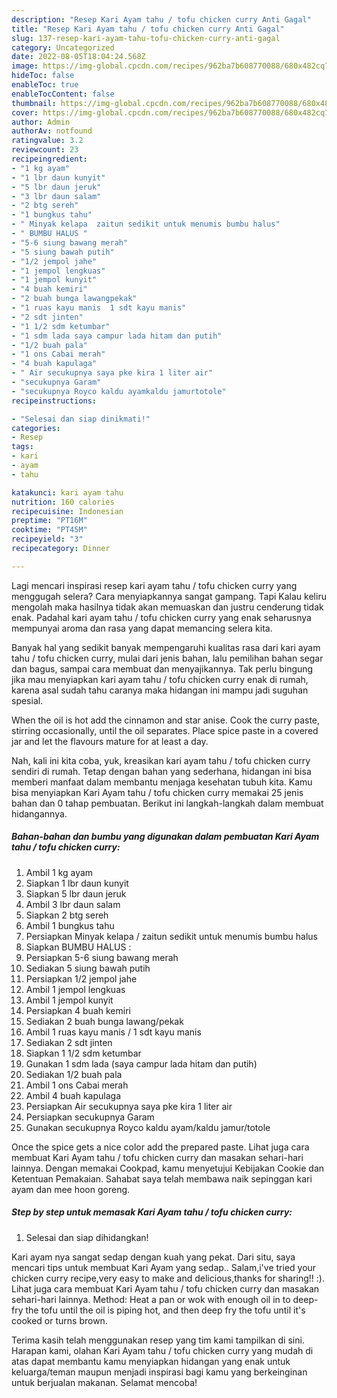 ```yaml
---
description: "Resep Kari Ayam tahu / tofu chicken curry Anti Gagal"
title: "Resep Kari Ayam tahu / tofu chicken curry Anti Gagal"
slug: 137-resep-kari-ayam-tahu-tofu-chicken-curry-anti-gagal
category: Uncategorized
date: 2022-08-05T18:04:24.568Z
image: https://img-global.cpcdn.com/recipes/962ba7b608770088/680x482cq70/kari-ayam-tahu-tofu-chicken-curry-foto-resep-utama.jpg
hideToc: false
enableToc: true
enableTocContent: false
thumbnail: https://img-global.cpcdn.com/recipes/962ba7b608770088/680x482cq70/kari-ayam-tahu-tofu-chicken-curry-foto-resep-utama.jpg
cover: https://img-global.cpcdn.com/recipes/962ba7b608770088/680x482cq70/kari-ayam-tahu-tofu-chicken-curry-foto-resep-utama.jpg
author: Admin
authorAv: notfound
ratingvalue: 3.2
reviewcount: 23
recipeingredient:
- "1 kg ayam"
- "1 lbr daun kunyit"
- "5 lbr daun jeruk"
- "3 lbr daun salam"
- "2 btg sereh"
- "1 bungkus tahu"
- " Minyak kelapa  zaitun sedikit untuk menumis bumbu halus"
- " BUMBU HALUS "
- "5-6 siung bawang merah"
- "5 siung bawah putih"
- "1/2 jempol jahe"
- "1 jempol lengkuas"
- "1 jempol kunyit"
- "4 buah kemiri"
- "2 buah bunga lawangpekak"
- "1 ruas kayu manis  1 sdt kayu manis"
- "2 sdt jinten"
- "1 1/2 sdm ketumbar"
- "1 sdm lada saya campur lada hitam dan putih"
- "1/2 buah pala"
- "1 ons Cabai merah"
- "4 buah kapulaga"
- " Air secukupnya saya pke kira 1 liter air"
- "secukupnya Garam"
- "secukupnya Royco kaldu ayamkaldu jamurtotole"
recipeinstructions:

- "Selesai dan siap dinikmati!"
categories:
- Resep
tags:
- kari
- ayam
- tahu

katakunci: kari ayam tahu 
nutrition: 160 calories
recipecuisine: Indonesian
preptime: "PT16M"
cooktime: "PT45M"
recipeyield: "3"
recipecategory: Dinner

---
```



Lagi mencari inspirasi resep kari ayam tahu / tofu chicken curry yang menggugah selera? Cara menyiapkannya sangat gampang. Tapi Kalau keliru mengolah maka hasilnya tidak akan memuaskan dan justru cenderung tidak enak. Padahal kari ayam tahu / tofu chicken curry yang enak seharusnya mempunyai aroma dan rasa yang dapat memancing selera kita.


Banyak hal yang sedikit banyak mempengaruhi kualitas rasa dari kari ayam tahu / tofu chicken curry, mulai dari jenis bahan, lalu pemilihan bahan segar dan bagus, sampai cara membuat dan menyajikannya. Tak perlu bingung jika mau menyiapkan kari ayam tahu / tofu chicken curry enak di rumah, karena asal sudah tahu caranya maka hidangan ini mampu jadi suguhan spesial.

When the oil is hot add the cinnamon and star anise. Cook the curry paste, stirring occasionally, until the oil separates. Place spice paste in a covered jar and let the flavours mature for at least a day.


Nah, kali ini kita coba, yuk, kreasikan kari ayam tahu / tofu chicken curry sendiri di rumah. Tetap dengan bahan yang sederhana, hidangan ini bisa memberi manfaat dalam membantu menjaga kesehatan tubuh kita. Kamu bisa menyiapkan Kari Ayam tahu / tofu chicken curry memakai 25 jenis bahan dan 0 tahap pembuatan. Berikut ini langkah-langkah dalam membuat hidangannya.

<!--inarticleads1-->

##### Bahan-bahan dan bumbu yang digunakan dalam pembuatan Kari Ayam tahu / tofu chicken curry:

1. Ambil 1 kg ayam
1. Siapkan 1 lbr daun kunyit
1. Siapkan 5 lbr daun jeruk
1. Ambil 3 lbr daun salam
1. Siapkan 2 btg sereh
1. Ambil 1 bungkus tahu
1. Persiapkan  Minyak kelapa / zaitun sedikit untuk menumis bumbu halus
1. Siapkan  BUMBU HALUS :
1. Persiapkan 5-6 siung bawang merah
1. Sediakan 5 siung bawah putih
1. Persiapkan 1/2 jempol jahe
1. Ambil 1 jempol lengkuas
1. Ambil 1 jempol kunyit
1. Persiapkan 4 buah kemiri
1. Sediakan 2 buah bunga lawang/pekak
1. Ambil 1 ruas kayu manis / 1 sdt kayu manis
1. Sediakan 2 sdt jinten
1. Siapkan 1 1/2 sdm ketumbar
1. Gunakan 1 sdm lada (saya campur lada hitam dan putih)
1. Sediakan 1/2 buah pala
1. Ambil 1 ons Cabai merah
1. Ambil 4 buah kapulaga
1. Persiapkan  Air secukupnya saya pke kira 1 liter air
1. Persiapkan secukupnya Garam
1. Gunakan secukupnya Royco kaldu ayam/kaldu jamur/totole


Once the spice gets a nice color add the prepared paste. Lihat juga cara membuat Kari Ayam tahu / tofu chicken curry dan masakan sehari-hari lainnya. Dengan memakai Cookpad, kamu menyetujui Kebijakan Cookie dan Ketentuan Pemakaian. Sahabat saya telah membawa naik sepinggan kari ayam dan mee hoon goreng. 

<!--inarticleads2-->

##### Step by step untuk memasak Kari Ayam tahu / tofu chicken curry:


1. Selesai dan siap dihidangkan!

Kari ayam nya sangat sedap dengan kuah yang pekat. Dari situ, saya mencari tips untuk membuat Kari Ayam yang sedap.. Salam,i&#39;ve tried your chicken curry recipe,very easy to make and delicious,thanks for sharing!! :). Lihat juga cara membuat Kari Ayam tahu / tofu chicken curry dan masakan sehari-hari lainnya. Method: Heat a pan or wok with enough oil in to deep-fry the tofu until the oil is piping hot, and then deep fry the tofu until it&#39;s cooked or turns brown. 

Terima kasih telah menggunakan resep yang tim kami tampilkan di sini. Harapan kami, olahan Kari Ayam tahu / tofu chicken curry yang mudah di atas dapat membantu kamu menyiapkan hidangan yang enak untuk keluarga/teman maupun menjadi inspirasi bagi kamu yang berkeinginan untuk berjualan makanan. Selamat mencoba!

